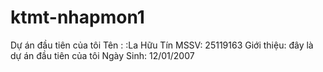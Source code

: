 # ktmt-nhapmon1
Dự án đầu tiên của tôi
Tên : :La Hữu Tín
MSSV: 25119163
Giới thiệu: đây là dự án đầu tiên của tôi
Ngày Sinh: 12/01/2007